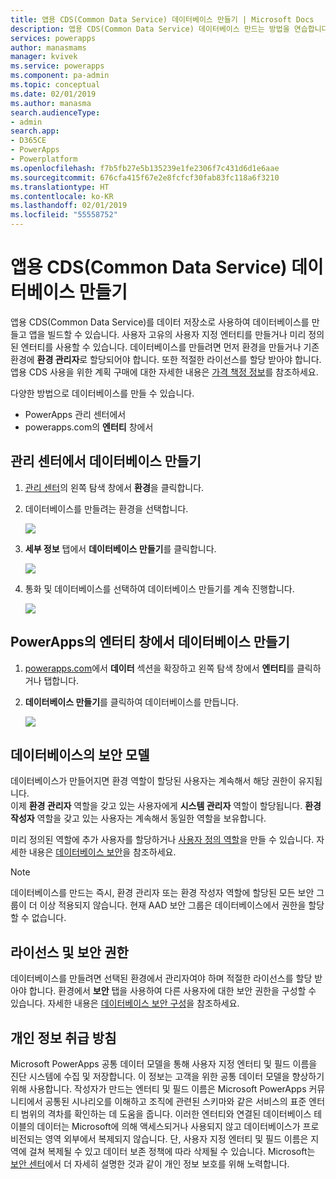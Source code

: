 ```yaml
---
title: 앱용 CDS(Common Data Service) 데이터베이스 만들기 | Microsoft Docs
description: 앱용 CDS(Common Data Service) 데이터베이스 만드는 방법을 연습합니다.
services: powerapps
author: manasmams
manager: kvivek
ms.service: powerapps
ms.component: pa-admin
ms.topic: conceptual
ms.date: 02/01/2019
ms.author: manasma
search.audienceType:
- admin
search.app:
- D365CE
- PowerApps
- Powerplatform
ms.openlocfilehash: f7b5fb27e5b135239e1fe2306f7c431d6d1e6aae
ms.sourcegitcommit: 676cfa415f67e2e8fcfcf30fab83fc118a6f3210
ms.translationtype: HT
ms.contentlocale: ko-KR
ms.lasthandoff: 02/01/2019
ms.locfileid: "55558752"
---
```

# <a name="create-a-common-data-service-for-apps-database"></a>앱용 CDS(Common Data Service) 데이터베이스 만들기
앱용 CDS(Common Data Service)를 데이터 저장소로 사용하여 데이터베이스를 만들고 앱을 빌드할 수 있습니다. 사용자 고유의 사용자 지정 엔터티를 만들거나 미리 정의된 엔터티를 사용할 수 있습니다. 데이터베이스를 만들려면 먼저 환경을 만들거나 기존 환경에 **환경 관리자**로 할당되어야 합니다. 또한 적절한 라이선스를 할당 받아야 합니다. 앱용 CDS 사용을 위한 계획 구매에 대한 자세한 내용은 [가격 책정 정보](pricing-billing-skus.md)를 참조하세요.

다양한 방법으로 데이터베이스를 만들 수 있습니다.

* PowerApps 관리 센터에서
* powerapps.com의 **엔터티** 창에서

## <a name="create-a-database-in-the-admin-center"></a>관리 센터에서 데이터베이스 만들기
1. [관리 센터](https://admin.powerapps.com)의 왼쪽 탐색 창에서 **환경**을 클릭합니다.
    
2. 데이터베이스를 만들려는 환경을 선택합니다.
    
    ![](./media/create-database/environment-list-new.png)

3. **세부 정보** 탭에서 **데이터베이스 만들기**를 클릭합니다. 
    
    ![](./media/create-database/Create-DB-From-Details.png)

4. 통화 및 데이터베이스를 선택하여 데이터베이스 만들기를 계속 진행합니다. 
    
    ![](./media/create-database/DB-Choose-options.png)

## <a name="create-a-database-in-the-entities-pane-of-powerapps"></a>PowerApps의 엔터티 창에서 데이터베이스 만들기
1. [powerapps.com](https://web.powerapps.com/?utm_source=padocs&utm_medium=linkinadoc&utm_campaign=referralsfromdoc)에서 **데이터** 섹션을 확장하고 왼쪽 탐색 창에서 **엔터티**를 클릭하거나 탭합니다.

2. **데이터베이스 만들기**를 클릭하여 데이터베이스를 만듭니다.

    ![](./media/create-database/Create-DB-From-Entities.png)

## <a name="security-model-for-the-databases"></a>데이터베이스의 보안 모델
데이터베이스가 만들어지면 환경 역할이 할당된 사용자는 계속해서 해당 권한이 유지됩니다.  
    이제 **환경 관리자** 역할을 갖고 있는 사용자에게 **시스템 관리자** 역할이 할당됩니다. **환경 작성자** 역할을 갖고 있는 사용자는 계속해서 동일한 역할을 보유합니다.

미리 정의된 역할에 추가 사용자를 할당하거나 [사용자 정의 역할][1]을 만들 수 있습니다. 자세한 내용은 [데이터베이스 보안](database-security.md)을 참조하세요.

> [!NOTE]
> 데이터베이스를 만드는 즉시, 환경 관리자 또는 환경 작성자 역할에 할당된 모든 보안 그룹이 더 이상 적용되지 않습니다. 현재 AAD 보안 그룹은 데이터베이스에서 권한을 할당할 수 없습니다.


## <a name="license-and-security-permissions"></a>라이선스 및 보안 권한
데이터베이스를 만들려면 선택된 환경에서 관리자여야 하며 적절한 라이선스를 할당 받아야 합니다. 환경에서 **보안** 탭을 사용하여 다른 사용자에 대한 보안 권한을 구성할 수 있습니다. 자세한 내용은 [데이터베이스 보안 구성](database-security.md)을 참조하세요.

## <a name="privacy-notice"></a>개인 정보 취급 방침
Microsoft PowerApps 공통 데이터 모델을 통해 사용자 지정 엔터티 및 필드 이름을 진단 시스템에 수집 및 저장합니다.  이 정보는 고객을 위한 공통 데이터 모델을 향상하기 위해 사용합니다. 작성자가 만드는 엔터티 및 필드 이름은 Microsoft PowerApps 커뮤니티에서 공통된 시나리오를 이해하고 조직에 관련된 스키마와 같은 서비스의 표준 엔터티 범위의 격차를 확인하는 데 도움을 줍니다. 이러한 엔터티와 연결된 데이터베이스 테이블의 데이터는 Microsoft에 의해 액세스되거나 사용되지 않고 데이터베이스가 프로비전되는 영역 외부에서 복제되지 않습니다. 단, 사용자 지정 엔터티 및 필드 이름은 지역에 걸쳐 복제될 수 있고 데이터 보존 정책에 따라 삭제될 수 있습니다. Microsoft는 [보안 센터](https://www.microsoft.com/trustcenter/Privacy/default.aspx)에서 더 자세히 설명한 것과 같이 개인 정보 보호를 위해 노력합니다.


<!--Reference links in article-->
[1]: https://technet.microsoft.com/library/dn531130.aspx
